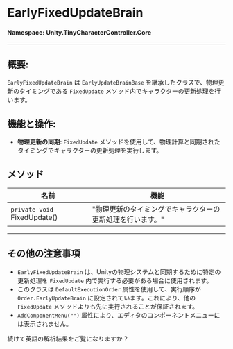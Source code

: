 ﻿# EarlyFixedUpdateBrain

#### **Namespace**: Unity.TinyCharacterController.Core
---

## 概要:
`EarlyFixedUpdateBrain` は `EarlyUpdateBrainBase` を継承したクラスで、物理更新のタイミングである `FixedUpdate` メソッド内でキャラクターの更新処理を行います。

## 機能と操作:
- **物理更新の同期**: `FixedUpdate` メソッドを使用して、物理計算と同期されたタイミングでキャラクターの更新処理を実行します。

## メソッド
| 名前 | 機能 |
|------------------|------|
|  ``private void`` FixedUpdate()  | "物理更新のタイミングでキャラクターの更新処理を行います。" |

---
## その他の注意事項
- `EarlyFixedUpdateBrain` は、Unityの物理システムと同期するために特定の更新処理を `FixedUpdate` 内で実行する必要がある場合に使用されます。
- このクラスは `DefaultExecutionOrder` 属性を使用して、実行順序が `Order.EarlyUpdateBrain` に設定されています。これにより、他の `FixedUpdate` メソッドよりも先に実行されることが保証されます。
- `AddComponentMenu("")` 属性により、エディタのコンポーネントメニューには表示されません。

続けて英語の解析結果をご覧になりますか？